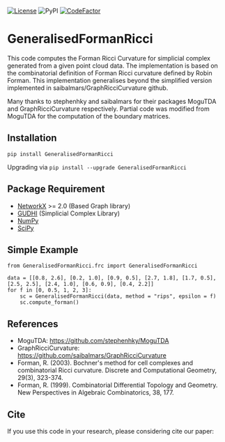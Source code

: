 [![License](https://img.shields.io/badge/License-Apache%202.0-blue.svg)](https://opensource.org/licenses/Apache-2.0) 
![PyPI](https://img.shields.io/pypi/v/GeneralisedFormanRicci?) 
[![CodeFactor](https://www.codefactor.io/repository/github/expectozjj/generalisedformanricci/badge/master)](https://www.codefactor.io/repository/github/expectozjj/generalisedformanricci/overview/master)

# GeneralisedFormanRicci
This code computes the Forman Ricci Curvature for simplicial complex generated from a given point cloud data. The implementation is based on the combinatorial definition of Forman Ricci curvature defined by Robin Forman. This implementation generalises beyond the simplified version implemented in saibalmars/GraphRicciCurvature github.

Many thanks to stephenhky and saibalmars for their packages MoguTDA and GraphRicciCurvature respectively. 
Partial code was modified from MoguTDA for the computation of the boundary matrices. 

## Installation

`pip install GeneralisedFormanRicci`

Upgrading via `pip install --upgrade GeneralisedFormanRicci`

## Package Requirement

* [NetworkX](https://github.com/networkx/networkx) >= 2.0 (Based Graph library)
* [GUDHI](https://github.com/GUDHI) (Simplicial Complex Library)
* [NumPy](https://github.com/numpy/numpy)
* [SciPy](https://github.com/scipy/scipy)

## Simple Example

```
from GeneralisedFormanRicci.frc import GeneralisedFormanRicci

data = [[0.8, 2.6], [0.2, 1.0], [0.9, 0.5], [2.7, 1.8], [1.7, 0.5], [2.5, 2.5], [2.4, 1.0], [0.6, 0.9], [0.4, 2.2]]
for f in [0, 0.5, 1, 2, 3]:
    sc = GeneralisedFormanRicci(data, method = "rips", epsilon = f)
    sc.compute_forman()
```

## References
* MoguTDA: https://github.com/stephenhky/MoguTDA
* GraphRicciCurvature: https://github.com/saibalmars/GraphRicciCurvature
* Forman, R. (2003). Bochner's method for cell complexes and combinatorial Ricci curvature. Discrete and Computational Geometry, 29(3), 323-374.
* Forman, R. (1999). Combinatorial Differential Topology and Geometry. New Perspectives in Algebraic Combinatorics, 38, 177.

## Cite 
If you use this code in your research, please considering cite our paper:
